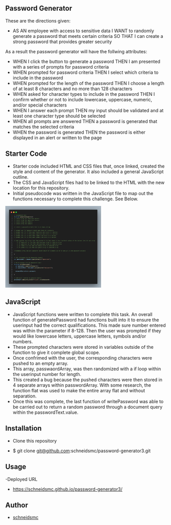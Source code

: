 ## Password Generator

These are the directions given:
- AS AN employee with access to sensitive data
I WANT to randomly generate a password that meets certain criteria
SO THAT I can create a strong password that provides greater security

As a result the password generator will have the follwing attributes:
- WHEN I click the button to generate a password
THEN I am presented with a series of prompts for password criteria
- WHEN prompted for password criteria
THEN I select which criteria to include in the password
- WHEN prompted for the length of the password
THEN I choose a length of at least 8 characters and no more than 128 characters
- WHEN asked for character types to include in the password
THEN I confirm whether or not to include lowercase, uppercase, numeric, and/or special characters
- WHEN I answer each prompt
THEN my input should be validated and at least one character type should be selected
- WHEN all prompts are answered
THEN a password is generated that matches the selected criteria
- WHEN the password is generated
THEN the password is either displayed in an alert or written to the page

## Starter Code 

- Starter code included HTML and CSS files that, once linked, created the style and content of the generator. It also included a general JavaScript outline.
- The CSS and JavaScript files had to be linked to the HTML with the new location for this repository.
- Initial pseudocode was written in the JavaScript file to map out the functions necessary to complete this challenge. See Below. 

<img src="./assets/Images/starter-js.png" alt="Psuedocoding for js" width="300" height="auto">

## JavaScript 

- JavaScript functions were written to complete this task. An overall function of generatePassword had functions built into it to ensure the userinput had the correct qualifications. This made sure number entered was within the parameter if 8-128. Then the user was prompted if they would like lowercase letters, uppercase letters, symbols and/or numbers. 
- These prompted characters were stored in variables outside of the function to give it complete global scope. 
- Once confrimed with the user, the corresponding characters were pushed to an empty array. 
- This array, passwaordArray, was then randomized with a if loop within the userinput number for length. 
- This created a bug because the pushed characters were then stored in 4 separate arrays within passwordArray. With some research, the function flat was used to make the entire array flat and without separation. 
- Once this was complete, the last function of writePassword was able to be carried out to return a random password through a document query within the passwordText.value. 


## Installation

- Clone this repository
* $ git clone git@github.com:schneidsmc/password-generator3.git

## Usage

-Deployed URL
* https://schneidsmc.github.io/password-generator3/

## Author

* [schneidsmc](https://github.com/schneidsmc)